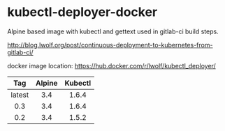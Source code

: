 # kubectl-deployer-docker
Alpine based image with kubectl and gettext used in gitlab-ci build steps.

http://blog.lwolf.org/post/continuous-deployment-to-kubernetes-from-gitlab-ci/

docker image location: https://hub.docker.com/r/lwolf/kubectl_deployer/

|Tag       | Alpine |   Kubectl    |
|:--------:|:------:|:------------:|
|latest    |3.4     |1.6.4         |
|0.3       |3.4     |1.6.4         |
|0.2       |3.4     |1.5.2         |

